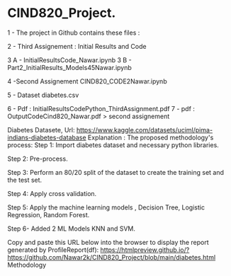 # CIND820_Project.

1 - The project in Github contains these files :

2 - Third Assignement  : Initial Results and Code

3 A - InitialResultsCode_Nawar.ipynb
3 B - Part2_InitialResults_Models45Nawar.ipynb

4 -Second Assignement
CIND820_CODE2Nawar.ipynb

5 - Dataset
diabetes.csv

6 - Pdf : InitialResultsCodePython_ThirdAssignment.pdf
7 - pdf :  OutputCodeCind820_Nawar.pdf > second assignement

 Diabetes Datasete, Url: https://www.kaggle.com/datasets/uciml/pima-indians-diabetes-database
Explanation :
The proposed methodology's process: 
Step 1: Import diabetes dataset and necessary python libraries. 

Step 2: Pre-process. 

Step 3: Perform an 80/20 split of the dataset to create the training set and the test set.

Step 4: Apply cross validation.

Step 5: Apply the machine learning models , Decision Tree, Logistic Regression, Random Forest.

Step 6- Added 2 ML Models KNN and SVM.

Copy and paste this URL below into the browser to display the report generated by ProfileReport(df):
https://htmlpreview.github.io/?https://github.com/Nawar2k/CIND820_Project/blob/main/diabetes.html
Methodology 

